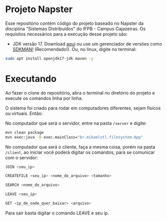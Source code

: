 # Projeto Napster

Esse repositório contém código do projeto baseado no Napster da disciplina "Sistemas Distribuídos" do IFPB - Campus Cajazeiras. Os requisitos necessários para a execução desse projeto são:

- JDK versão 17. Download [aqui](https://www.oracle.com/br/java/technologies/downloads/#jdk17) ou use um gerenciador de versões como [SDKMAN!](https://sdkman.io/install) (Recomendado!). Ou, no linux, digite no terminal:
```bash
sudo apt install openjdk17-jdk maven -y
```

# Executando

Ao fazer o clone do repositório, abra o terminal no diretório do projeto e execute os comandos linha por linha.

O sistema foi criado para rodar em computadores diferentes, sejam físicos ou virtuais. Então:

No computador que será o servidor, entre na pasta ```/server``` e digite:

```bash
mvn clean package
mvn exec:java -D exec.mainClass="br.mikaelstl.filesystem.App"
```

No computador que será o cliente, faça a mesma coisa, porém na pasta ```/client```, ao iniciar você poderá digitar os comandos, para se comunicar com o servidor:

```bash
JOIN <seu_ip>

CREATEFILE <seu_ip> <nome_do_arquivo> <tamanho>

SEARCH <nome_do_arquivo>

LEAVE <seu_ip>

GET <ip_de_onde_quer_baixar> <arquivo>
```

Para sair basta digitar o comando LEAVE e seu ip.